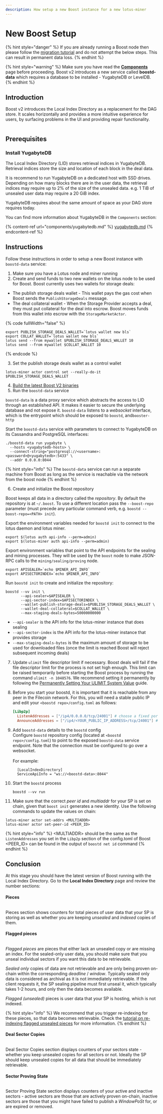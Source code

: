 ```yaml
---
description: How setup a new Boost instance for a new lotus-miner
---
```


# New Boost Setup

{% hint style="danger" %}
If you are already running a Boost node then please follow the [migration tutorial](tutorials/how-to-migrate-boost-v1-to-boost-v2.md) and do not attempt the below steps. This can result in permanent data loss.
{% endhint %}

{% hint style="warning" %}
Make sure you have read the [**Components**](deployment.md) page before proceeding. Boost v2 introduces a new service called **boostd-data** which requires a database to be installed - YugabyteDB or LevelDB.
{% endhint %}

## Introduction

Boost v2 introduces the Local Index Directory as a replacement for the DAG store. It scales horizontally and provides a more intuitive experience for users, by surfacing problems in the UI and providing repair functionality.

<figure><img src=".gitbook/assets/Screenshot 2023-06-14 at 13.13.54.png" alt=""><figcaption></figcaption></figure>

## Prerequisites

### Install YugabyteDB

The Local Index Directory (LID) stores retrieval indices in YugabyteDB. Retrieval indices store the size and location of each block in the deal data.

It is recommend to run YugabyteDB on a dedicated host with SSD drives. Depending on how many blocks there are in the user data, the retrieval indices may require up to 2% of the size of the unsealed data. e.g. 1 TiB of unsealed user data may require a 20 GiB index.

YugabyteDB requires about the same amount of space as your DAG store requires today.

You can find more information about YugabyteDB in the `Components` section:

{% content-ref url="components/yugabytedb.md" %}
[yugabytedb.md](components/yugabytedb.md)
{% endcontent-ref %}

## Instructions

Follow these instructions in order to setup a new Boost instance with `boostd-data` service:

1. Make sure you have a Lotus node and miner running
2. Create and send funds to two new wallets on the lotus node to be used for Boost. Boost currently uses two wallets for storage deals:

* The publish storage deals wallet - This wallet pays the gas cost when Boost sends the `PublishStorageDeals` message.
* The deal collateral wallet - When the Storage Provider accepts a deal, they must put collateral for the deal into escrow. Boost moves funds from this wallet into escrow with the `StorageMarketActor`.

{% code fullWidth="false" %}
```
export PUBLISH_STORAGE_DEALS_WALLET=`lotus wallet new bls`
export COLLAT_WALLET=`lotus wallet new bls`
lotus send --from mywallet $PUBLISH_STORAGE_DEALS_WALLET 10
lotus send --from mywallet $COLLAT_WALLET 10
```
{% endcode %}

3. Set the publish storage deals wallet as a control wallet

```
lotus-miner actor control set --really-do-it $PUBLISH_STORAGE_DEALS_WALLET
```

4. [Build the latest Boost V2 binaries](getting-started/#building-and-installing)
5. Run the `boostd-data` service

`boostd-data` is a data proxy service which abstracts the access to LID through an established API. It makes it easier to secure the underlying database and not expose it. `boostd-data` listens to a _websocket_ interface, which is the entrypoint which should be exposed to `boostd`, and`booster-http`

Start the `boostd-data` service with parameters to connect to YugabyteDB on its Cassandra and PostgreSQL interfaces:

```
./boostd-data run yugabyte \
  --hosts <yugabytedb-hosts> \
  --connect-string="postgresql://<username>:<password>@<yugabytedb>:5433" \
  --addr 0.0.0.0:8044
```

{% hint style="info" %}
The `boostd-data` service can run a separate machine from Boost as long as the service is reachable via the network from the boost node
{% endhint %}

6. Create and initialize the Boost repository

Boost keeps all data in a directory called the _repository_. By default the repository is at `~/.boost`. To use a different location pass the `--boost-repo` parameter (must precede any particular command verb, e.g. `boostd --boost-repo=<PATH> init`).

Export the environment variables needed for `boostd init` to connect to the lotus daemon and lotus miner.

```
export $(lotus auth api-info --perm=admin)
export $(lotus-miner auth api-info --perm=admin)
```

Export environment variables that point to the API endpoints for the sealing and mining processes. They will be used by the `boost` node to make JSON-RPC calls to the `mining/sealing/proving` node.

```
export APISEALER=`echo $MINER_API_INFO`
export APISECTORINDEX=`echo $MINER_API_INFO`
```

Run `boostd init` to create and initialize the repository:

```
boostd --vv init \
       --api-sealer=$APISEALER \
       --api-sector-index=$APISECTORINDEX \
       --wallet-publish-storage-deals=$PUBLISH_STORAGE_DEALS_WALLET \
       --wallet-deal-collateral=$COLLAT_WALLET \
       --max-staging-deals-bytes=50000000000
```

* `--api-sealer` is the API info for the lotus-miner instance that does sealing
* `--api-sector-index` is the API info for the lotus-miner instance that provides storage
* `--max-staging-deals-bytes` is the maximum amount of storage to be used for downloaded files (once the limit is reached Boost will reject subsequent incoming deals)

7. Update `ulimit` file descriptor limit if necessary. Boost deals will fail if the file descriptor limit for the process is not set high enough. This limit can be raised temporarily before starting the Boost process by running the command `ulimit -n 1048576`. We recommend setting it permanently by following the [Permanently Setting Your ULIMIT System Value](https://lotus.filecoin.io/kb/soft-fd-limit/) guide.
8.  Before you start your boostd, it is important that it is reachable from any peer in the Filecoin network. For this, you will need a stable public IP and edit your `<boostd repo>/config.toml` as follows:

    ```toml
    [Libp2p]
      ListenAddresses = ["/ip4/0.0.0.0/tcp/24001"] # choose a fixed port
      AnnounceAddresses = ["/ip4/<YOUR_PUBLIC_IP_ADDRESS>/tcp/24001"] # important!
    ```
9.  Add `boostd-data` details to the `boostd` config\
    Configure `boostd` repository config (located at `<boostd repo>/config.toml`) to point to the exposed `boostd-data` service endpoint. Note that the connection must be configured to go over a websocket.\
    \
    For example:

    ```
      [LocalIndexDirectory]
      ServiceApiInfo = "ws://<boostd-data>:8044"
    ```
10. Start the `boostd` process

    ```
    boostd --vv run
    ```
11. Make sure that the correct _peer id_ and _multiaddr_ for your SP is set on chain, given that `boost init` generates a new identity. Use the following commands to update the values on chain:

```
lotus-miner actor set-addrs <MULTIADDR>
lotus-miner actor set-peer-id <PEER_ID>
```

{% hint style="info" %}
\<MULTIADDR> should be the same as the `ListenAddresses` you set in the `Libp2p` section of the config.toml of Boost\
\<PEER\_ID> can be found in the output of `boostd net id` command
{% endhint %}

## Conclusion

At this stage you should have the latest version of Boost running with the Local Index Directory. Go to the **Local Index Directory** page and review the number sections:

#### Pieces

<figure><img src=".gitbook/assets/Screenshot 2023-06-19 at 13.43.34.png" alt=""><figcaption></figcaption></figure>

Pieces section shows counters for total pieces of user data that your SP is storing as well as whether you are keeping _unsealed_ and _indexed_ copies of them.

#### Flagged pieces

<figure><img src=".gitbook/assets/Screenshot 2023-06-19 at 16.31.18.png" alt=""><figcaption></figcaption></figure>

_Flagged pieces_ are pieces that either lack an unsealed copy or are missing an index. For the sealed-only user data, you should make sure that you unseal individual sectors if you want this data to be retrievable.

_Sealed only_ copies of data are not retrievable and are only being proven on-chain within the corresponding _deadline_ / _window_. Typically sealed only data is considered as archival as it is not immediately retrievable. If the client requests it, the SP sealing pipeline must first unseal it, which typically takes 1-2 hours, and only then the data becomes available.

_Flagged (unsealed)_ pieces is user data that your SP is hosting, which is not indexed.

{% hint style="info" %}
We recommend that you trigger re-indexing for these pieces, so that data becomes retrievable. Check the [tutorial on re-indexing flagged unsealed pieces](tutorials/how-to-re-index-unsealed-pieces-that-are-flagged-by-lid-in-boost-v2.md) for more information.
{% endhint %}

#### Deal Sector Copies

<figure><img src=".gitbook/assets/Screenshot 2023-06-19 at 16.34.41.png" alt=""><figcaption></figcaption></figure>

Deal Sector Copies section displays counters of your sectors state - whether you keep unsealed copies for all sectors or not. Ideally the SP should keep unsealed copies for all data that should be immediately retrievable.

#### Sector Proving State

<figure><img src=".gitbook/assets/Screenshot 2023-06-19 at 16.34.46.png" alt=""><figcaption></figcaption></figure>

Sector Proving State section displays counters of your active and inactive sectors - active sectors are those that are actively proven on-chain, inactive sectors are those that you might have failed to publish a _WindowPoSt_ for, or are expired or removed.
